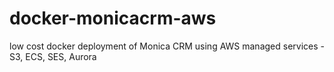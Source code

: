 # docker-monicacrm-aws
low cost docker deployment of Monica CRM using AWS managed services - S3, ECS, SES, Aurora
